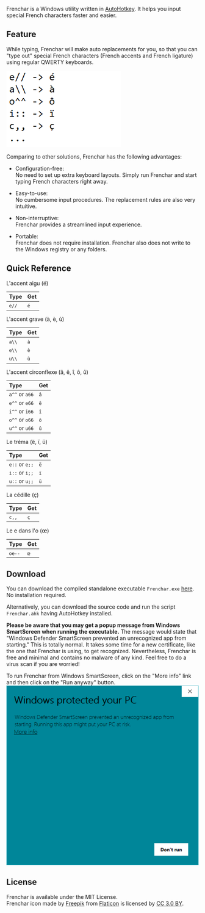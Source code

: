 Frenchar is a Windows utility written in [AutoHotkey](https://autohotkey.com/). It helps you input special French characters faster and easier.

## Feature ##
While typing, Frenchar will make auto replacements for you, so that you can "type out" special French characters (French accents and French ligature) using regular QWERTY keyboards.

![Typing french characters using Frenchar](img/Demo_Frenchar.gif)

Comparing to other solutions, Frenchar has the following advantages:
- Configuration-free:  
No need to set up extra keyboard layouts. Simply run Frenchar and start typing French characters right away.

- Easy-to-use:  
No cumbersome input procedures. The replacement rules are also very intuitive.

- Non-interruptive:  
Frenchar provides a streamlined input experience.

- Portable:  
Frenchar does not require installation. Frenchar also does not write to the Windows registry or any folders.

## Quick Reference ##
L'accent aigu (é)

| Type  | Get |
| :---- | :-- |
| `e//` | `é` |

L'accent grave (à, è, ù)

| Type  | Get |
| :---- | :-- |
| `a\\` | `à` |
| `e\\` | `è` |
| `u\\` | `ù` |

L'accent circonflexe (â, ê, î, ô, û)

| Type           | Get |
| :------------- | :-- |
| `a^^` or `a66` | `â` |
| `e^^` or `e66` | `ê` |
| `i^^` or `i66` | `î` |
| `o^^` or `o66` | `ô` |
| `u^^` or `u66` | `û` |

Le tréma (ë, ï, ü)

| Type           | Get |
| :------------- | :-- |
| `e::` or `e;;` | `ë` |
| `i::` or `i;;` | `ï` |
| `u::` or `u;;` | `ü` |

La cédille (ç)

| Type  | Get |
| :---- | :-- |
| `c,,` | `ç` |

Le e dans l'o (œ)

| Type   | Get |
| :----- | :-- |
| `oe--` | `œ` |

## Download ##
You can download the compiled standalone executable `Frenchar.exe` [here](https://github.com/chaohershi/frenchar/releases). No installation required.

Alternatively, you can download the source code and run the script `Frenchar.ahk` having AutoHotkey installed.

**Please be aware that you may get a popup message from Windows SmartScreen when running the executable.** The message would state that "Windows Defender SmartScreen prevented an unrecognized app from starting." This is totally normal. It takes some time for a new certificate, like the one that Frenchar is using, to get recognized. Nevertheless, Frenchar is free and minimal and contains no malware of any kind. Feel free to do a virus scan if you are worried!

To run Frenchar from Windows SmartScreen, click on the "More info" link and then click on the "Run anyway" button.  
![Run Frenchar from Windows SmartScreen: Click on the "More info" link and then click on the "Run anyway" button.](img/Run_Frenchar_from_Windows_Smartscreen.gif)

## License ##
Frenchar is available under the MIT License.  
Frenchar icon made by [Freepik](https://www.flaticon.com/authors/freepik) from [Flaticon](https://www.flaticon.com/free-icon/france_299490) is licensed by [CC 3.0 BY](https://creativecommons.org/licenses/by/3.0/).
